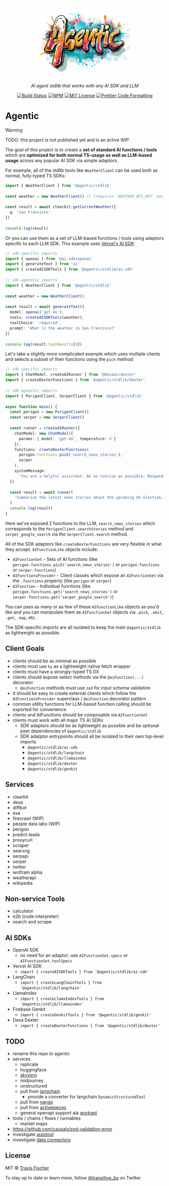 <p align="center">
  <a href="https://trywalter.ai"><img alt="Agentic" src="/media/agentic-header.jpg" width="308"></a>
</p>

<p align="center">
  <em>AI agent stdlib that works with any AI SDK and LLM</em>
</p>

<p align="center">
  <a href="https://github.com/transitive-bullshit/walter/actions/workflows/main.yml"><img alt="Build Status" src="https://github.com/transitive-bullshit/walter/actions/workflows/main.yml/badge.svg" /></a>
  <a href="https://www.npmjs.com/package/@agentic/stdlib"><img alt="NPM" src="https://img.shields.io/npm/v/@agentic/stdlib.svg" /></a>
  <a href="https://github.com/transitive-bullshit/walter/blob/main/license"><img alt="MIT License" src="https://img.shields.io/badge/license-MIT-blue" /></a>
  <a href="https://prettier.io"><img alt="Prettier Code Formatting" src="https://img.shields.io/badge/code_style-prettier-brightgreen.svg" /></a>
</p>

# Agentic <!-- omit from toc -->

> [!WARNING]  
> TODO: this project is not published yet and is an active WIP.

The goal of this project is to create a **set of standard AI functions / tools** which are **optimized for both normal TS-usage as well as LLM-based usage** across any popular AI SDK via simple adaptors.

For example, all of the stdlib tools like `WeatherClient` can be used both as normal, fully-typed TS SDKs:

```ts
import { WeatherClient } from '@agentic/stdlib'

const weather = new WeatherClient() // (requires `WEATHER_API_KEY` env var)

const result = await clearbit.getCurrentWeather({
  q: 'San Francisco'
})

console.log(result)
```

Or you can use them as a set of LLM-based functions / tools using adaptors specific to each LLM SDK. This example uses [Vercel's AI SDK](https://github.com/vercel/ai):

```ts
// sdk-specific imports
import { openai } from '@ai-sdk/openai'
import { generateText } from 'ai'
import { createAISDKTools } from '@agentic/stdlib/ai-sdk'

// sdk-agnostic imports
import { WeatherClient } from '@agentic/stdlib'

const weather = new WeatherClient()

const result = await generateText({
  model: openai('gpt-4o'),
  tools: createAISDKTools(weather),
  toolChoice: 'required',
  prompt: 'What is the weather in San Francisco?'
})

console.log(result.toolResults[0])
```

Let's take a slightly more complicated example which uses multiple clients and selects a subset of their functions using the `pick` method:

```ts
// sdk-specific imports
import { ChatModel, createAIRunner } from '@dexaai/dexter'
import { createDexterFunctions } from '@agentic/stdlib/dexter'

// sdk-agnostic imports
import { PerigonClient, SerperClient } from '@agentic/stdlib'

async function main() {
  const perigon = new PerigonClient()
  const serper = new SerperClient()

  const runner = createAIRunner({
    chatModel: new ChatModel({
      params: { model: 'gpt-4o', temperature: 0 }
    }),
    functions: createDexterFunctions(
      perigon.functions.pick('search_news_stories'),
      serper
    ),
    systemMessage:
      'You are a helpful assistant. Be as concise as possible. Respond in markdown. Always cite your sources.'
  })

  const result = await runner(
    'Summarize the latest news stories about the upcoming US election.'
  )
  console.log(result)
}
```

Here we've exposed 2 functions to the LLM, `search_news_stories` which corresponds to the `PerigonClient.searchStories` method and `serper_google_search` via the `SerperClient.search` method.

All of the SDK adaptors like `createDexterFunctions` are very flexible in what they accept. `AIFunctionLike` objects include:

- `AIFunctionSet` - Sets of AI functions (like `perigon.functions.pick('search_news_stories')` or `perigon.functions` or `serper.functions`)
- `AIFunctionsProvider` - Client classes which expose an `AIFunctionSet` via the `.functions` property (like `perigon` or `serper`)
- `AIFunction` - Individual functions (like `perigon.functions.get('search_news_stories')` or `serper.functions.get('serper_google_search')`)

You can pass as many or as few of these `AIFunctionLike` objects as you'd like and you can manipulate them as `AIFunctionSet` objects via `.pick`, `.omit`, `.get`, `.map`, etc.

The SDK-specific imports are all isolated to keep the main `@agentic/stdlib` as lightweight as possible.

## Client Goals

- clients should be as minimal as possible
- clients must use `ky` as a lightweight native fetch wrapper
- clients must have a strongly-typed TS DX
- clients should expose select methods via the `@aiFunction(...)` decorator
  - `@aiFunction` methods must use `zod` for input schema validation
- it should be easy to create external clients which follow the `AIFunctionsProvider` superclass / `@aiFunction` decorator pattern
- common utility functions for LLM-based function calling should be exported for convenience
- clients and AIFunctions should be composable via `AIFunctionSet`
- clients must work with all major TS AI SDKs
  - SDK adaptors should be as lightweight as possible and be optional peer dependencies of `@agentic/stdlib`
  - SDK adatptor entrypoints should all be isolated to their own top-level imports
    - `@agentic/stdlib/ai-sdk`
    - `@agentic/stdlib/langchain`
    - `@agentic/stdlib/llamaindex`
    - `@agentic/stdlib/dexter`
    - `@agentic/stdlib/genkit`

## Services

- clearbit
- dexa
- diffbot
- exa
- firecrawl (WIP)
- people data labs (WIP)
- perigon
- predict leads
- proxycurl
- scraper
- searxng
- serpapi
- serper
- twitter
- wolfram alpha
- weatherapi
- wikipedia

## Non-service Tools

- calculator
- e2b (code interpreter)
- search and scrape

## AI SDKs

- OpenAI SDK
  - no need for an adaptor; use `AIFunctionSet.specs` or `AIFunctionSet.toolSpecs`
- Vercel AI SDK
  - `import { createAISDKTools } from '@agentic/stdlib/ai-sdk'`
- LangChain
  - `import { createLangChainTools } from '@agentic/stdlib/langchain'`
- LlamaIndex
  - `import { createLlamaIndexTools } from '@agentic/stdlib/llamaindex'`
- Firebase Genkit
  - `import { createGenkitTools } from '@agentic/stdlib/genkit'`
- Dexa Dexter
  - `import { createDexterFunctions } from '@agentic/stdlib/dexter'`

## TODO

- rename this repo to agentic
- services
  - replicate
  - huggingface
  - [skyvern](https://github.com/Skyvern-AI/skyvern)
  - midjourney
  - unstructured
  - pull from [langchain](https://github.com/langchain-ai/langchainjs/tree/main/langchain)
    - provide a converter for langchain `DynamicStructuredTool`
  - pull from [nango](https://docs.nango.dev/integrations/overview)
  - pull from [activepieces](https://github.com/activepieces/activepieces/tree/main/packages/pieces/community)
  - general openapi support ala [workgpt](https://github.com/team-openpm/workgpt)
- tools / chains / flows / runnables
  - market maps
- https://github.com/causaly/zod-validation-error
- investigate [autotool](https://github.com/run-llama/LlamaIndexTS/tree/main/packages/autotool)
- investigate [data connectors](https://github.com/mendableai/data-connectors)

## License

MIT © [Travis Fischer](https://twitter.com/transitive_bs)

To stay up to date or learn more, follow [@transitive_bs](https://twitter.com/transitive_bs) on Twitter.
